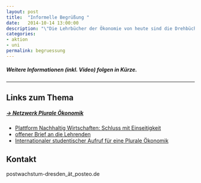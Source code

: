 ```yaml
---
layout: post
title:  "Informelle Begrüßung "
date:   2014-10-14 13:00:00
description: "\"Die Lehrbücher der Ökonomie von heute sind die Drehbücher der nächsten Krise.\""
categories:
- aktion
- uni
permalink: begruessung
---
```


##### Weitere Informationen (inkl. Video) folgen in Kürze.

___

## Links zum Thema

##### [&rarr; Netzwerk Plurale Ökonomik](https://www.plurale-oekonomik.de/)
 * [Plattform Nachhaltig Wirtschaften: Schluss mit Einseitigkeit](http://www.nachhaltigwirtschaften.net/scripts/basics/eco-world/wirtschaft/basics.prg?session=bc6add5b54314367_345794&a_no=8331&r_index=4.1.2)
 * [offener Brief an die Lehrenden](https://www.plurale-oekonomik.de/projekte/offener-brief/)
 * [Internationaler studentischer Aufruf für eine Plurale Ökonomik](http://www.isipe.net/home-de)

## Kontakt
postwachstum-dresden_ät_posteo.de




